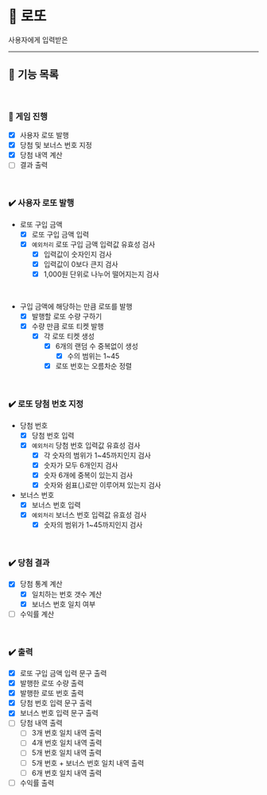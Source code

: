 # 🎊 로또

사용자에게 입력받은

---

## 🚀 기능 목록

<br>

### 🎈 게임 진행

- [X] 사용자 로또 발행
- [X] 당첨 및 보너스 번호 지정
- [X] 당첨 내역 계산
- [ ] 결과 출력

<br>

### ✔️ 사용자 로또 발행

- 로또 구입 금액
    - [X] 로또 구입 금액 입력
    - [X] `예외처리` 로또 구입 금액 입력값 유효성 검사
        - [X] 입력값이 숫자인지 검사
        - [X] 입력값이 0보다 큰지 검사
        - [X] 1,000원 단위로 나누어 떨어지는지 검사

<br>

- 구입 금액에 해당하는 만큼 로또를 발행
    - [X] 발행할 로또 수량 구하기
    - [X] 수량 만큼 로또 티켓 발행
        - [X] 각 로또 티켓 생성
            - [X] 6개의 랜덤 수 중복없이 생성
                - [X] 수의 범위는 1~45
            - [X] 로또 번호는 오름차순 정렬

<br>

### ✔️ 로또 당첨 번호 지정

- 당첨 번호
    - [X] 당첨 번호 입력
    - [X] `예외처리` 당첨 번호 입력값 유효성 검사
        - [X] 각 숫자의 범위가 1~45까지인지 검사
        - [X] 숫자가 모두 6개인지 검사
        - [X] 숫자 6개에 중복이 있는지 검사
        - [X] 숫자와 쉼표(,)로만 이루어져 있는지 검사
- 보너스 번호
    - [X] 보너스 번호 입력
    - [X] `예외처리` 보너스 번호 입력값 유효성 검사
        - [X] 숫자의 범위가 1~45까지인지 검사

<br>

### ✔️ 당첨 결과

- [X] 당첨 통계 계산
    - [X] 일치하는 번호 갯수 계산
    - [X] 보너스 번호 일치 여부
- [ ] 수익률 계산

<br>

### ✔️ 출력

- [X] 로또 구입 금액 입력 문구 출력
- [X] 발행한 로또 수량 출력
- [X] 발행한 로또 번호 출력
- [X] 당첨 번호 입력 문구 출력
- [X] 보너스 번호 입력 문구 출력
- [ ] 당첨 내역 출력
    - [ ] 3개 번호 일치 내역 출력
    - [ ] 4개 번호 일치 내역 출력
    - [ ] 5개 번호 일치 내역 출력
    - [ ] 5개 번호 + 보너스 번호 일치 내역 출력
    - [ ] 6개 번호 일치 내역 출력
- [ ] 수익률 출력
